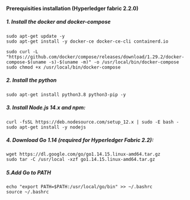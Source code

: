 #### Prerequisities installation (Hyperledger fabric 2.2.0)
##### 1. Install the docker and docker-compose
```
sudo apt-get update -y
sudo apt-get install -y docker-ce docker-ce-cli containerd.io
```

```
sudo curl -L "https://github.com/docker/compose/releases/download/1.29.2/docker-compose-$(uname -s)-$(uname -m)" -o /usr/local/bin/docker-compose
sudo chmod +x /usr/local/bin/docker-compose
```
##### 2. Install the python

```
sudo apt-get install python3.8 python3-pip -y
```
##### 3. Install Node.js 14.x and npm:

```
curl -fsSL https://deb.nodesource.com/setup_12.x | sudo -E bash -
sudo apt-get install -y nodejs
```
##### 4. Download Go 1.14 (required for Hyperledger Fabric 2.2):

```
wget https://dl.google.com/go/go1.14.15.linux-amd64.tar.gz
sudo tar -C /usr/local -xzf go1.14.15.linux-amd64.tar.gz

```
##### 5.Add Go to PATH

```
echo "export PATH=$PATH:/usr/local/go/bin" >> ~/.bashrc
source ~/.bashrc
```


